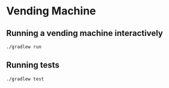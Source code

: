 # Vending Machine

## Running a vending machine interactively

```shell
./gradlew run
```

## Running tests

```shell
./gradlew test
```
